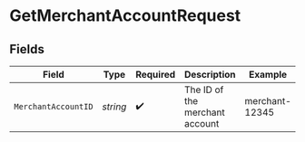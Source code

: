 # GetMerchantAccountRequest


## Fields

| Field                          | Type                           | Required                       | Description                    | Example                        |
| ------------------------------ | ------------------------------ | ------------------------------ | ------------------------------ | ------------------------------ |
| `MerchantAccountID`            | *string*                       | :heavy_check_mark:             | The ID of the merchant account | merchant-12345                 |